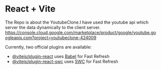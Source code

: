 # React + Vite

The Repo is about the YoutubeClone.I have used the youtube api which server the data dynamically to the client server.
https://console.cloud.google.com/marketplace/product/google/youtube.googleapis.com?project=youtubeclone-424009

Currently, two official plugins are available:

- [@vitejs/plugin-react](https://github.com/vitejs/vite-plugin-react/blob/main/packages/plugin-react/README.md) uses [Babel](https://babeljs.io/) for Fast Refresh
- [@vitejs/plugin-react-swc](https://github.com/vitejs/vite-plugin-react-swc) uses [SWC](https://swc.rs/) for Fast Refresh
